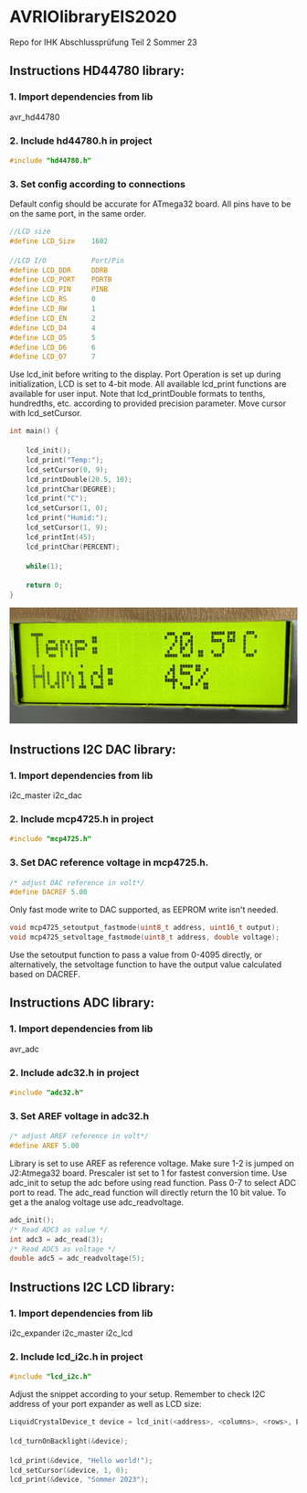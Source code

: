 # AVRIOlibraryEIS2020
Repo for IHK Abschlussprüfung Teil 2 Sommer 23

## Instructions HD44780 library:

### 1. Import dependencies from lib

avr_hd44780

### 2. Include hd44780.h in project

```C
#include "hd44780.h"
```

### 3. Set config according to connections

Default config should be accurate for ATmega32 board.
All pins have to be on the same port, in the same order.

```C
//LCD size
#define LCD_Size	1602

//LCD I/O           Port/Pin
#define LCD_DDR     DDRB
#define LCD_PORT    PORTB
#define LCD_PIN     PINB
#define LCD_RS      0
#define LCD_RW      1
#define LCD_EN      2
#define LCD_D4      4
#define LCD_D5      5
#define LCD_D6		6
#define LCD_D7	    7
```

Use lcd_init before writing to the display. Port Operation is set up
during initialization, LCD is set to 4-bit mode.
All available lcd_print functions are available for user input.
Note that lcd_printDouble formats to tenths, hundredths, etc. according to
provided precision parameter. Move cursor with lcd_setCursor.

```C
int main() {
    
    lcd_init();
    lcd_print("Temp:");
    lcd_setCursor(0, 9);
    lcd_printDouble(20.5, 10);
    lcd_printChar(DEGREE);
    lcd_print("C");
    lcd_setCursor(1, 0);
    lcd_print("Humid:");
    lcd_setCursor(1, 9);
    lcd_printInt(45);
    lcd_printChar(PERCENT);

    while(1);
    
    return 0;
}
```

![Demo Output](img/lcd_demo.jpg)

## Instructions I2C DAC library:

### 1. Import dependencies from lib

i2c_master
i2c_dac

### 2. Include mcp4725.h in project

```C
#include "mcp4725.h"
```

### 3. Set DAC reference voltage in mcp4725.h.

```C
/* adjust DAC reference in volt*/
#define DACREF 5.00
```
Only fast mode write to DAC supported, as EEPROM write isn't needed.

```C
void mcp4725_setoutput_fastmode(uint8_t address, uint16_t output);
void mcp4725_setvoltage_fastmode(uint8_t address, double voltage);
```
Use the setoutput function to pass a value from 0-4095 directly, or alternatively,
the setvoltage function to have the output value calculated based on DACREF.


## Instructions ADC library:

### 1. Import dependencies from lib

avr_adc

### 2. Include adc32.h in project

```C
#include "adc32.h"
```

### 3. Set AREF voltage in adc32.h

```C
/* adjust AREF reference in volt*/
#define AREF 5.00
```

Library is set to use AREF as reference voltage. Make sure 1-2 is jumped on J2:Atmega32 board.
Prescaler ist set to 1 for fastest conversion time.
Use adc_init to setup the adc before using read function. Pass 0-7 to select ADC port to read.
The adc_read function will directly return the 10 bit value.
To get a the analog voltage use adc_readvoltage.

```C
adc_init();
/* Read ADC3 as value */
int adc3 = adc_read(3);
/* Read ADC5 as voltage */
double adc5 = adc_readvoltage(5);
```

## Instructions I2C LCD library:

### 1. Import dependencies from lib

i2c_expander
i2c_master
i2c_lcd

### 2. Include lcd_i2c.h in project

```C
#include "lcd_i2c.h"
```

Adjust the snippet according to your setup.
Remember to check I2C address of your port expander as well as LCD size:

```C
LiquidCrystalDevice_t device = lcd_init(<address>, <columns>, <rows>, LCD_5x8DOTS); 

lcd_turnOnBacklight(&device);

lcd_print(&device, "Hello world!");
lcd_setCursor(&device, 1, 0); 
lcd_print(&device, "Sommer 2023");
```